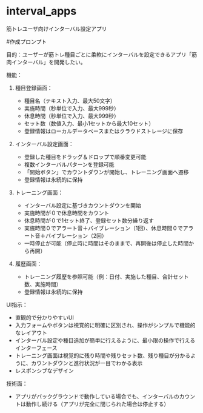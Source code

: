 # interval_apps

筋トレユーザ向けインターバル設定アプリ

#作成プロンプト

目的：ユーザーが筋トレ種目ごとに柔軟にインターバルを設定できるアプリ「筋肉インターバル」を開発したい。

機能：
1. 種目登録画面：
   - 種目名（テキスト入力、最大50文字）
   - 実施時間（秒単位で入力、最大999秒）
   - 休息時間（秒単位で入力、最大999秒）
   - セット数（数値入力、最小1セットから最大10セット）
   - 登録情報はローカルデータベースまたはクラウドストレージに保存

2. インターバル設定画面：
   - 登録した種目をドラッグ＆ドロップで順番変更可能
   - 複数インターバルパターンを登録可能
   - 「開始ボタン」でカウントダウンが開始し、トレーニング画面へ遷移
   - 登録情報は永続的に保持

3. トレーニング画面：
   - インターバル設定に基づきカウントダウンを開始
   - 実施時間が０で休息時間をカウント
   - 休息時間が０で1セット終了、登録セット数分繰り返す
   - 実施時間０でアラート音＋バイブレーション（1回）、休息時間０でアラート音＋バイブレーション（2回）
   - 一時停止が可能（停止時に時間はそのままで、再開後は停止した時間から再開）

4. 履歴画面：
   - トレーニング履歴を参照可能（例：日付、実施した種目、合計セット数、実施時間）
   - 登録情報は永続的に保持

UI指示：
- 直観的で分かりやすいUI
- 入力フォームやボタンは視覚的に明確に区別され、操作がシンプルで機能的なレイアウト
- インターバル設定や種目追加が簡単に行えるように、最小限の操作で行えるインターフェース
- トレーニング画面は視覚的に残り時間や残りセット数、残り種目が分かるように、カウントダウンと進行状況が一目でわかる表示
- レスポンシブなデザイン

技術面：
- アプリがバックグラウンドで動作している場合でも、インターバルのカウントは動作し続ける（アプリが完全に閉じられた場合は停止する）